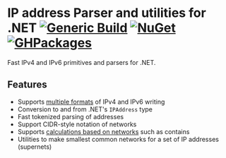 # IP address Parser and utilities for .NET [![Generic Build](https://github.com/LordMike/MBW.Utilities.IPAddresses/actions/workflows/dotnet.yml/badge.svg)](https://github.com/LordMike/MBW.Utilities.IPAddresses/actions/workflows/dotnet.yml) [![NuGet](https://img.shields.io/nuget/v/MBW.Utilities.IPAddresses.svg)](https://www.nuget.org/packages/MBW.Utilities.IPAddresses) [![GHPackages](https://img.shields.io/badge/package-alpha-green)](https://github.com/LordMike/MBW.Utilities.IPAddresses/packages/692030)


Fast IPv4 and IPv6 primitives and parsers for .NET.

## Features

* Supports [multiple formats](src/MBW.Utilities.IPAddresses.Tests/FormatTests.cs) of IPv4 and IPv6 writing
* Conversion to and from .NET's `IPAddress` type
* Fast tokenized parsing of addresses
* Support CIDR-style notation of networks
* Supports [calculations based on networks](src/MBW.Utilities.IPAddresses.Tests/UtilityTests.cs) such as contains
* Utilities to make smallest common networks for a set of IP addresses (supernets)


